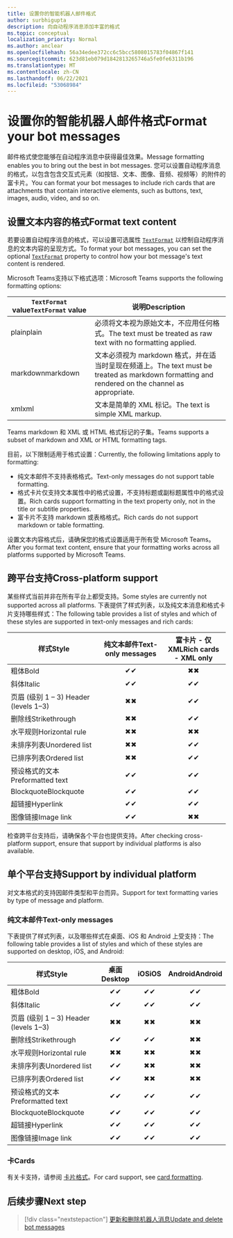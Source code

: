 ```yaml
---
title: 设置你的智能机器人邮件格式
author: surbhigupta
description: 向自动程序消息添加丰富的格式
ms.topic: conceptual
localization_priority: Normal
ms.author: anclear
ms.openlocfilehash: 56a34edee372cc6c5bcc5808015783f04867f141
ms.sourcegitcommit: 623d81eb079d1842813265746a5fe0fe6311b196
ms.translationtype: MT
ms.contentlocale: zh-CN
ms.lasthandoff: 06/22/2021
ms.locfileid: "53068984"
---
```

# <a name="format-your-bot-messages"></a><span data-ttu-id="8602d-103">设置你的智能机器人邮件格式</span><span class="sxs-lookup"><span data-stu-id="8602d-103">Format your bot messages</span></span>

<span data-ttu-id="8602d-104">邮件格式使您能够在自动程序消息中获得最佳效果。</span><span class="sxs-lookup"><span data-stu-id="8602d-104">Message formatting enables you to bring out the best in bot messages.</span></span> <span data-ttu-id="8602d-105">您可以设置自动程序消息的格式，以包含包含交互式元素（如按钮、文本、图像、音频、视频等）的附件的富卡片。</span><span class="sxs-lookup"><span data-stu-id="8602d-105">You can format your bot messages to include rich cards that are attachments that contain interactive elements, such as buttons, text, images, audio, video, and so on.</span></span>

## <a name="format-text-content"></a><span data-ttu-id="8602d-106">设置文本内容的格式</span><span class="sxs-lookup"><span data-stu-id="8602d-106">Format text content</span></span>

<span data-ttu-id="8602d-107">若要设置自动程序消息的格式，可以设置可选属性 [`TextFormat`](/bot-framework/dotnet/bot-builder-dotnet-create-messages#customizing-a-message) 以控制自动程序消息的文本内容的呈现方式。</span><span class="sxs-lookup"><span data-stu-id="8602d-107">To format your bot messages, you can set the optional [`TextFormat`](/bot-framework/dotnet/bot-builder-dotnet-create-messages#customizing-a-message) property to control how your bot message's text content is rendered.</span></span>

<span data-ttu-id="8602d-108">Microsoft Teams支持以下格式选项：</span><span class="sxs-lookup"><span data-stu-id="8602d-108">Microsoft Teams supports the following formatting options:</span></span>

| <span data-ttu-id="8602d-109">`TextFormat` value</span><span class="sxs-lookup"><span data-stu-id="8602d-109">`TextFormat` value</span></span> | <span data-ttu-id="8602d-110">说明</span><span class="sxs-lookup"><span data-stu-id="8602d-110">Description</span></span> |
| --- | --- |
| <span data-ttu-id="8602d-111">plain</span><span class="sxs-lookup"><span data-stu-id="8602d-111">plain</span></span> | <span data-ttu-id="8602d-112">必须将文本视为原始文本，不应用任何格式。</span><span class="sxs-lookup"><span data-stu-id="8602d-112">The text must be treated as raw text with no formatting applied.</span></span>|
| <span data-ttu-id="8602d-113">markdown</span><span class="sxs-lookup"><span data-stu-id="8602d-113">markdown</span></span> | <span data-ttu-id="8602d-114">文本必须视为 markdown 格式，并在适当时呈现在频道上。</span><span class="sxs-lookup"><span data-stu-id="8602d-114">The text must be treated as markdown formatting and rendered on the channel as appropriate.</span></span> |
| <span data-ttu-id="8602d-115">xml</span><span class="sxs-lookup"><span data-stu-id="8602d-115">xml</span></span> | <span data-ttu-id="8602d-116">文本是简单的 XML 标记。</span><span class="sxs-lookup"><span data-stu-id="8602d-116">The text is simple XML markup.</span></span> |

<span data-ttu-id="8602d-117">Teams markdown 和 XML 或 HTML 格式标记的子集。</span><span class="sxs-lookup"><span data-stu-id="8602d-117">Teams supports a subset of markdown and XML or HTML formatting tags.</span></span>

<span data-ttu-id="8602d-118">目前，以下限制适用于格式设置：</span><span class="sxs-lookup"><span data-stu-id="8602d-118">Currently, the following limitations apply to formatting:</span></span>

* <span data-ttu-id="8602d-119">纯文本邮件不支持表格格式。</span><span class="sxs-lookup"><span data-stu-id="8602d-119">Text-only messages do not support table formatting.</span></span>
* <span data-ttu-id="8602d-120">格式卡片仅支持文本属性中的格式设置，不支持标题或副标题属性中的格式设置。</span><span class="sxs-lookup"><span data-stu-id="8602d-120">Rich cards support formatting in the text property only, not in the title or subtitle properties.</span></span>
* <span data-ttu-id="8602d-121">富卡片不支持 markdown 或表格格式。</span><span class="sxs-lookup"><span data-stu-id="8602d-121">Rich cards do not support markdown or table formatting.</span></span>

<span data-ttu-id="8602d-122">设置文本内容格式后，请确保您的格式设置适用于所有受 Microsoft Teams。</span><span class="sxs-lookup"><span data-stu-id="8602d-122">After you format text content, ensure that your formatting works across all platforms supported by Microsoft Teams.</span></span>

## <a name="cross-platform-support"></a><span data-ttu-id="8602d-123">跨平台支持</span><span class="sxs-lookup"><span data-stu-id="8602d-123">Cross-platform support</span></span>

<span data-ttu-id="8602d-124">某些样式当前并非在所有平台上都受支持。</span><span class="sxs-lookup"><span data-stu-id="8602d-124">Some styles are currently not supported across all platforms.</span></span> <span data-ttu-id="8602d-125">下表提供了样式列表，以及纯文本消息和格式卡片支持哪些样式：</span><span class="sxs-lookup"><span data-stu-id="8602d-125">The following table provides a list of styles and which of these styles are supported in text-only messages and rich cards:</span></span>

| <span data-ttu-id="8602d-126">样式</span><span class="sxs-lookup"><span data-stu-id="8602d-126">Style</span></span>                     | <span data-ttu-id="8602d-127">纯文本邮件</span><span class="sxs-lookup"><span data-stu-id="8602d-127">Text-only messages</span></span> | <span data-ttu-id="8602d-128">富卡片 - 仅 XML</span><span class="sxs-lookup"><span data-stu-id="8602d-128">Rich cards - XML only</span></span> |
| ---                       | :---: | :---: |
| <span data-ttu-id="8602d-129">粗体</span><span class="sxs-lookup"><span data-stu-id="8602d-129">Bold</span></span>                      | <span data-ttu-id="8602d-130">✔</span><span class="sxs-lookup"><span data-stu-id="8602d-130">✔</span></span> | <span data-ttu-id="8602d-131">✖</span><span class="sxs-lookup"><span data-stu-id="8602d-131">✖</span></span> |
| <span data-ttu-id="8602d-132">斜体</span><span class="sxs-lookup"><span data-stu-id="8602d-132">Italic</span></span>                    | <span data-ttu-id="8602d-133">✔</span><span class="sxs-lookup"><span data-stu-id="8602d-133">✔</span></span> | <span data-ttu-id="8602d-134">✔</span><span class="sxs-lookup"><span data-stu-id="8602d-134">✔</span></span> |
| <span data-ttu-id="8602d-135">页眉 (级别 1 &ndash; 3) </span><span class="sxs-lookup"><span data-stu-id="8602d-135">Header (levels 1&ndash;3)</span></span> | <span data-ttu-id="8602d-136">✖</span><span class="sxs-lookup"><span data-stu-id="8602d-136">✖</span></span> | <span data-ttu-id="8602d-137">✔</span><span class="sxs-lookup"><span data-stu-id="8602d-137">✔</span></span> |
| <span data-ttu-id="8602d-138">删除线</span><span class="sxs-lookup"><span data-stu-id="8602d-138">Strikethrough</span></span>             | <span data-ttu-id="8602d-139">✖</span><span class="sxs-lookup"><span data-stu-id="8602d-139">✖</span></span> | <span data-ttu-id="8602d-140">✔</span><span class="sxs-lookup"><span data-stu-id="8602d-140">✔</span></span> |
| <span data-ttu-id="8602d-141">水平规则</span><span class="sxs-lookup"><span data-stu-id="8602d-141">Horizontal rule</span></span>           | <span data-ttu-id="8602d-142">✖</span><span class="sxs-lookup"><span data-stu-id="8602d-142">✖</span></span> | <span data-ttu-id="8602d-143">✖</span><span class="sxs-lookup"><span data-stu-id="8602d-143">✖</span></span> |
| <span data-ttu-id="8602d-144">未排序列表</span><span class="sxs-lookup"><span data-stu-id="8602d-144">Unordered list</span></span>            | <span data-ttu-id="8602d-145">✖</span><span class="sxs-lookup"><span data-stu-id="8602d-145">✖</span></span> | <span data-ttu-id="8602d-146">✔</span><span class="sxs-lookup"><span data-stu-id="8602d-146">✔</span></span> |
| <span data-ttu-id="8602d-147">已排序列表</span><span class="sxs-lookup"><span data-stu-id="8602d-147">Ordered list</span></span>              | <span data-ttu-id="8602d-148">✖</span><span class="sxs-lookup"><span data-stu-id="8602d-148">✖</span></span> | <span data-ttu-id="8602d-149">✔</span><span class="sxs-lookup"><span data-stu-id="8602d-149">✔</span></span> |
| <span data-ttu-id="8602d-150">预设格式的文本</span><span class="sxs-lookup"><span data-stu-id="8602d-150">Preformatted text</span></span>         | <span data-ttu-id="8602d-151">✔</span><span class="sxs-lookup"><span data-stu-id="8602d-151">✔</span></span> | <span data-ttu-id="8602d-152">✔</span><span class="sxs-lookup"><span data-stu-id="8602d-152">✔</span></span> |
| <span data-ttu-id="8602d-153">Blockquote</span><span class="sxs-lookup"><span data-stu-id="8602d-153">Blockquote</span></span>                | <span data-ttu-id="8602d-154">✔</span><span class="sxs-lookup"><span data-stu-id="8602d-154">✔</span></span> | <span data-ttu-id="8602d-155">✔</span><span class="sxs-lookup"><span data-stu-id="8602d-155">✔</span></span> |
| <span data-ttu-id="8602d-156">超链接</span><span class="sxs-lookup"><span data-stu-id="8602d-156">Hyperlink</span></span>                 | <span data-ttu-id="8602d-157">✔</span><span class="sxs-lookup"><span data-stu-id="8602d-157">✔</span></span> | <span data-ttu-id="8602d-158">✔</span><span class="sxs-lookup"><span data-stu-id="8602d-158">✔</span></span> |
| <span data-ttu-id="8602d-159">图像链接</span><span class="sxs-lookup"><span data-stu-id="8602d-159">Image link</span></span>                | <span data-ttu-id="8602d-160">✔</span><span class="sxs-lookup"><span data-stu-id="8602d-160">✔</span></span> | <span data-ttu-id="8602d-161">✖</span><span class="sxs-lookup"><span data-stu-id="8602d-161">✖</span></span> |

<span data-ttu-id="8602d-162">检查跨平台支持后，请确保各个平台也提供支持。</span><span class="sxs-lookup"><span data-stu-id="8602d-162">After checking cross-platform support, ensure that support by individual platforms is also available.</span></span>

## <a name="support-by-individual-platform"></a><span data-ttu-id="8602d-163">单个平台支持</span><span class="sxs-lookup"><span data-stu-id="8602d-163">Support by individual platform</span></span>

<span data-ttu-id="8602d-164">对文本格式的支持因邮件类型和平台而异。</span><span class="sxs-lookup"><span data-stu-id="8602d-164">Support for text formatting varies by type of message and platform.</span></span>

### <a name="text-only-messages"></a><span data-ttu-id="8602d-165">纯文本邮件</span><span class="sxs-lookup"><span data-stu-id="8602d-165">Text-only messages</span></span>

<span data-ttu-id="8602d-166">下表提供了样式列表，以及哪些样式在桌面、iOS 和 Android 上受支持：</span><span class="sxs-lookup"><span data-stu-id="8602d-166">The following table provides a list of styles and which of these styles are supported on desktop, iOS, and Android:</span></span>

| <span data-ttu-id="8602d-167">样式</span><span class="sxs-lookup"><span data-stu-id="8602d-167">Style</span></span>                     | <span data-ttu-id="8602d-168">桌面</span><span class="sxs-lookup"><span data-stu-id="8602d-168">Desktop</span></span> | <span data-ttu-id="8602d-169">iOS</span><span class="sxs-lookup"><span data-stu-id="8602d-169">iOS</span></span> | <span data-ttu-id="8602d-170">Android</span><span class="sxs-lookup"><span data-stu-id="8602d-170">Android</span></span> |
| ---                       | :---: | :---: | :---: |
| <span data-ttu-id="8602d-171">粗体</span><span class="sxs-lookup"><span data-stu-id="8602d-171">Bold</span></span>                      | <span data-ttu-id="8602d-172">✔</span><span class="sxs-lookup"><span data-stu-id="8602d-172">✔</span></span> | <span data-ttu-id="8602d-173">✔</span><span class="sxs-lookup"><span data-stu-id="8602d-173">✔</span></span> | <span data-ttu-id="8602d-174">✔</span><span class="sxs-lookup"><span data-stu-id="8602d-174">✔</span></span> |
| <span data-ttu-id="8602d-175">斜体</span><span class="sxs-lookup"><span data-stu-id="8602d-175">Italic</span></span>                    | <span data-ttu-id="8602d-176">✔</span><span class="sxs-lookup"><span data-stu-id="8602d-176">✔</span></span> | <span data-ttu-id="8602d-177">✔</span><span class="sxs-lookup"><span data-stu-id="8602d-177">✔</span></span> | <span data-ttu-id="8602d-178">✔</span><span class="sxs-lookup"><span data-stu-id="8602d-178">✔</span></span> |
| <span data-ttu-id="8602d-179">页眉 (级别 1 &ndash; 3) </span><span class="sxs-lookup"><span data-stu-id="8602d-179">Header (levels 1&ndash;3)</span></span> | <span data-ttu-id="8602d-180">✖</span><span class="sxs-lookup"><span data-stu-id="8602d-180">✖</span></span> | <span data-ttu-id="8602d-181">✖</span><span class="sxs-lookup"><span data-stu-id="8602d-181">✖</span></span> | <span data-ttu-id="8602d-182">✖</span><span class="sxs-lookup"><span data-stu-id="8602d-182">✖</span></span> |
| <span data-ttu-id="8602d-183">删除线</span><span class="sxs-lookup"><span data-stu-id="8602d-183">Strikethrough</span></span>             | <span data-ttu-id="8602d-184">✔</span><span class="sxs-lookup"><span data-stu-id="8602d-184">✔</span></span> | <span data-ttu-id="8602d-185">✔</span><span class="sxs-lookup"><span data-stu-id="8602d-185">✔</span></span> | <span data-ttu-id="8602d-186">✖</span><span class="sxs-lookup"><span data-stu-id="8602d-186">✖</span></span> |
| <span data-ttu-id="8602d-187">水平规则</span><span class="sxs-lookup"><span data-stu-id="8602d-187">Horizontal rule</span></span>           | <span data-ttu-id="8602d-188">✖</span><span class="sxs-lookup"><span data-stu-id="8602d-188">✖</span></span> | <span data-ttu-id="8602d-189">✖</span><span class="sxs-lookup"><span data-stu-id="8602d-189">✖</span></span> | <span data-ttu-id="8602d-190">✖</span><span class="sxs-lookup"><span data-stu-id="8602d-190">✖</span></span> |
| <span data-ttu-id="8602d-191">未排序列表</span><span class="sxs-lookup"><span data-stu-id="8602d-191">Unordered list</span></span>            | <span data-ttu-id="8602d-192">✔</span><span class="sxs-lookup"><span data-stu-id="8602d-192">✔</span></span> | <span data-ttu-id="8602d-193">✖</span><span class="sxs-lookup"><span data-stu-id="8602d-193">✖</span></span> | <span data-ttu-id="8602d-194">✖</span><span class="sxs-lookup"><span data-stu-id="8602d-194">✖</span></span> |
| <span data-ttu-id="8602d-195">已排序列表</span><span class="sxs-lookup"><span data-stu-id="8602d-195">Ordered list</span></span>              | <span data-ttu-id="8602d-196">✔</span><span class="sxs-lookup"><span data-stu-id="8602d-196">✔</span></span> | <span data-ttu-id="8602d-197">✖</span><span class="sxs-lookup"><span data-stu-id="8602d-197">✖</span></span> | <span data-ttu-id="8602d-198">✖</span><span class="sxs-lookup"><span data-stu-id="8602d-198">✖</span></span> |
| <span data-ttu-id="8602d-199">预设格式的文本</span><span class="sxs-lookup"><span data-stu-id="8602d-199">Preformatted text</span></span>         | <span data-ttu-id="8602d-200">✔</span><span class="sxs-lookup"><span data-stu-id="8602d-200">✔</span></span> | <span data-ttu-id="8602d-201">✔</span><span class="sxs-lookup"><span data-stu-id="8602d-201">✔</span></span> | <span data-ttu-id="8602d-202">✔</span><span class="sxs-lookup"><span data-stu-id="8602d-202">✔</span></span> |
| <span data-ttu-id="8602d-203">Blockquote</span><span class="sxs-lookup"><span data-stu-id="8602d-203">Blockquote</span></span>                | <span data-ttu-id="8602d-204">✔</span><span class="sxs-lookup"><span data-stu-id="8602d-204">✔</span></span> | <span data-ttu-id="8602d-205">✔</span><span class="sxs-lookup"><span data-stu-id="8602d-205">✔</span></span> | <span data-ttu-id="8602d-206">✔</span><span class="sxs-lookup"><span data-stu-id="8602d-206">✔</span></span> |
| <span data-ttu-id="8602d-207">超链接</span><span class="sxs-lookup"><span data-stu-id="8602d-207">Hyperlink</span></span>                 | <span data-ttu-id="8602d-208">✔</span><span class="sxs-lookup"><span data-stu-id="8602d-208">✔</span></span> | <span data-ttu-id="8602d-209">✔</span><span class="sxs-lookup"><span data-stu-id="8602d-209">✔</span></span> | <span data-ttu-id="8602d-210">✔</span><span class="sxs-lookup"><span data-stu-id="8602d-210">✔</span></span> |
| <span data-ttu-id="8602d-211">图像链接</span><span class="sxs-lookup"><span data-stu-id="8602d-211">Image link</span></span>                | <span data-ttu-id="8602d-212">✔</span><span class="sxs-lookup"><span data-stu-id="8602d-212">✔</span></span> | <span data-ttu-id="8602d-213">✔</span><span class="sxs-lookup"><span data-stu-id="8602d-213">✔</span></span> | <span data-ttu-id="8602d-214">✔</span><span class="sxs-lookup"><span data-stu-id="8602d-214">✔</span></span> |

### <a name="cards"></a><span data-ttu-id="8602d-215">卡</span><span class="sxs-lookup"><span data-stu-id="8602d-215">Cards</span></span>

<span data-ttu-id="8602d-216">有关卡支持，请参阅 [卡片格式](~/task-modules-and-cards/cards/cards-format.md)。</span><span class="sxs-lookup"><span data-stu-id="8602d-216">For card support, see [card formatting](~/task-modules-and-cards/cards/cards-format.md).</span></span>

## <a name="next-step"></a><span data-ttu-id="8602d-217">后续步骤</span><span class="sxs-lookup"><span data-stu-id="8602d-217">Next step</span></span>

> [!div class="nextstepaction"]
> [<span data-ttu-id="8602d-218">更新和删除机器人消息</span><span class="sxs-lookup"><span data-stu-id="8602d-218">Update and delete bot messages</span></span>](~/bots/how-to/update-and-delete-bot-messages.md)
